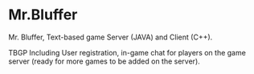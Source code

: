 # Mr.Bluffer

Mr. Bluffer, Text-based game Server (JAVA) and Client (C++).

TBGP Including User registration, in-game chat for players on the game server (ready for more games 
to be added on the server).
